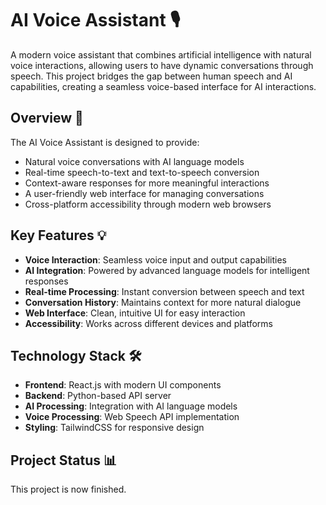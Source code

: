 # AI Voice Assistant 🎙️

A modern voice assistant that combines artificial intelligence with natural voice interactions, allowing users to have dynamic conversations through speech. This project bridges the gap between human speech and AI capabilities, creating a seamless voice-based interface for AI interactions.

## Overview 🌟

The AI Voice Assistant is designed to provide:
- Natural voice conversations with AI language models
- Real-time speech-to-text and text-to-speech conversion
- Context-aware responses for more meaningful interactions
- A user-friendly web interface for managing conversations
- Cross-platform accessibility through modern web browsers

## Key Features 💡

- **Voice Interaction**: Seamless voice input and output capabilities
- **AI Integration**: Powered by advanced language models for intelligent responses
- **Real-time Processing**: Instant conversion between speech and text
- **Conversation History**: Maintains context for more natural dialogue
- **Web Interface**: Clean, intuitive UI for easy interaction
- **Accessibility**: Works across different devices and platforms

## Technology Stack 🛠️

- **Frontend**: React.js with modern UI components
- **Backend**: Python-based API server
- **AI Processing**: Integration with AI language models
- **Voice Processing**: Web Speech API implementation
- **Styling**: TailwindCSS for responsive design

## Project Status 📊
This project is now finished. 

